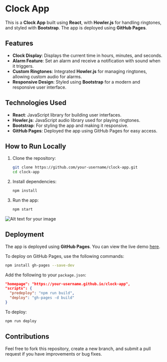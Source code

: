 
# Clock App

This is a **Clock App** built using **React**, with **Howler.js** for handling ringtones, and styled with **Bootstrap**. The app is deployed using **GitHub Pages**.

## Features

- **Clock Display**: Displays the current time in hours, minutes, and seconds.
- **Alarm Feature**: Set an alarm and receive a notification with sound when it triggers.
- **Custom Ringtones**: Integrated **Howler.js** for managing ringtones, allowing custom audio for alarms.
- **Responsive Design**: Styled using **Bootstrap** for a modern and responsive user interface.

## Technologies Used

- **React**: JavaScript library for building user interfaces.
- **Howler.js**: JavaScript audio library used for playing ringtones.
- **Bootstrap**: For styling the app and making it responsive.
- **GitHub Pages**: Deployed the app using GitHub Pages for easy access.

## How to Run Locally

1. Clone the repository:
   ```bash
   git clone https://github.com/your-username/clock-app.git
   cd clock-app
   ```

2. Install dependencies:
   ```bash
   npm install
   ```

3. Run the app:
   ```bash
   npm start
   ```
![Alt text for your image](./public/sona.jpg)

## Deployment

The app is deployed using **GitHub Pages**. You can view the live demo [here](https://your-username.github.io/clock-app).

To deploy on GitHub Pages, use the following commands:
```bash
npm install gh-pages --save-dev
```

Add the following to your `package.json`:
```json
"homepage": "https://your-username.github.io/clock-app",
"scripts": {
  "predeploy": "npm run build",
  "deploy": "gh-pages -d build"
}
```

To deploy:
```bash
npm run deploy
```

## Contributions

Feel free to fork this repository, create a new branch, and submit a pull request if you have improvements or bug fixes.
